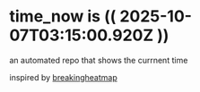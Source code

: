 # time_now is (( 2025-10-07T03:15:00.920Z ))

an automated repo that shows the currnent time

inspired by [breakingheatmap](https://github.com/breakingheatmap/breakingheatmap)